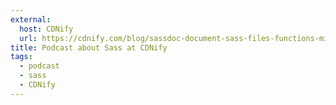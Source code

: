 ```yaml
---
external:
  host: CDNify
  url: https://cdnify.com/blog/sassdoc-document-sass-files-functions-mixins/
title: Podcast about Sass at CDNify
tags:
  - podcast
  - sass
  - CDNify
---
```


